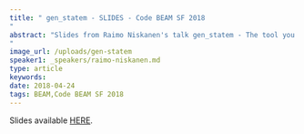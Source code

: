 ```yaml
---
title: " gen_statem - SLIDES - Code BEAM SF 2018
"
abstract: "Slides from Raimo Niskanen's talk gen_statem - The tool you never knew that you always wanted - Code BEAM SF 2018
"
image_url: /uploads/gen-statem
speaker1: _speakers/raimo-niskanen.md
type: article
keywords: 
date: 2018-04-24
tags: BEAM,Code BEAM SF 2018
---
```

Slides available <a href="http://s3.amazonaws.com/erlang-conferences-production/media/files/000/000/894/original/Raimo_Niskanen_-_gen_statem_-_The_tool_you_never_knew_that_you_always_wanted.pdf?1524579295" target="_blank">HERE</a>.

